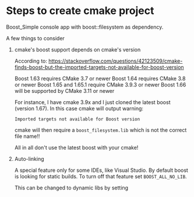 # Steps to create cmake project

Boost_Simple console app with boost::filesystem as dependency.

A few things to consider

1. cmake's boost support depends on cmake's version

    According to:
    https://stackoverflow.com/questions/42123509/cmake-finds-boost-but-the-imported-targets-not-available-for-boost-version

    Boost 1.63 requires CMake 3.7 or newer
    Boost 1.64 requires CMake 3.8 or newer
    Boost 1.65 and 1.65.1 require CMake 3.9.3 or newer
    Boost 1.66 will be supported by CMake 3.11 or newer

    For instance, I have cmake 3.9x and I just cloned the latest boost (version 1.67). In this case cmake will output warning:
    
    `Imported targets not available for Boost version`
    
    cmake will then require a `boost_filesystem.lib` which is not the correct file name!!

    All in all don't use the latest boost with your cmake!
    
    
2. Auto-linking

    A special feature only for some IDEs, like Visual Studio. By default boost is looking for static builds. To turn off that feature set `BOOST_ALL_NO_LIB`.

    This can be changed to dynamic libs by setting
